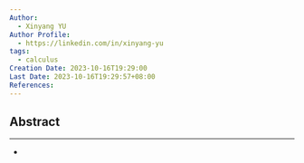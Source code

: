 ```yaml
---
Author:
  - Xinyang YU
Author Profile:
  - https://linkedin.com/in/xinyang-yu
tags:
  - calculus
Creation Date: 2023-10-16T19:29:00
Last Date: 2023-10-16T19:29:57+08:00
References:
---
```

## Abstract
---
- 